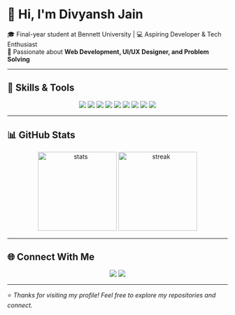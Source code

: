 # 👋 Hi, I'm Divyansh Jain  

🎓 Final-year student at Bennett University | 💻 Aspiring Developer & Tech Enthusiast  
🚀 Passionate about **Web Development, UI/UX Designer, and Problem Solving**  

---

## 🔧 Skills & Tools  
<p align="center">
  <img src="https://img.shields.io/badge/-C++-00599C?style=flat&logo=cplusplus&logoColor=white" />
  <img src="https://img.shields.io/badge/-Python-3776AB?style=flat&logo=python&logoColor=white" />
  <img src="https://img.shields.io/badge/-MySQL-4479A1?style=flat&logo=mysql&logoColor=white" />
  <img src="https://img.shields.io/badge/-HTML5-E34F26?style=flat&logo=html5&logoColor=white" />
  <img src="https://img.shields.io/badge/-CSS3-1572B6?style=flat&logo=css3&logoColor=white" />
  <img src="https://img.shields.io/badge/-JavaScript-F7DF1E?style=flat&logo=javascript&logoColor=black" />
  <img src="https://img.shields.io/badge/-React-61DAFB?style=flat&logo=react&logoColor=black" />
  <img src="https://img.shields.io/badge/-PowerBI-F2C811?style=flat&logo=powerbi&logoColor=black" />
  <img src="https://img.shields.io/badge/-Excel-217346?style=flat&logo=microsoft-excel&logoColor=white" />
</p>

---

## 📊 GitHub Stats  
<p align="center">
  <img src="https://github-readme-stats.vercel.app/api?username=DivyanshJain907&show_icons=true&theme=tokyonight" alt="stats" height="180"/>
  <img src="https://github-readme-streak-stats.herokuapp.com/?user=DivyanshJain907&theme=tokyonight" alt="streak" height="180"/>
</p>  

---

## 🌐 Connect With Me  
<p align="center">
  <a href="https://www.linkedin.com/in/divyansh-jain907"><img src="https://img.shields.io/badge/-LinkedIn-0A66C2?style=flat&logo=linkedin&logoColor=white"/></a>
  <a href="mailto:divyanshjain907@gmail.com"><img src="https://img.shields.io/badge/-Email-D14836?style=flat&logo=gmail&logoColor=white"/></a>
</p>

---
⭐️ *Thanks for visiting my profile! Feel free to explore my repositories and connect.*  
